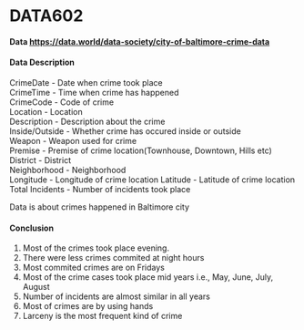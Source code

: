 # DATA602

#### Data https://data.world/data-society/city-of-baltimore-crime-data

#### Data Description
CrimeDate - Date when crime took place     
CrimeTime - Time when crime has happened    
CrimeCode - Code of crime  
Location - Location  
Description - Description about the crime  
Inside/Outside - Whether crime has occured inside or outside  
Weapon - Weapon used for crime  
Premise - Premise of crime location(Townhouse, Downtown, Hills etc)  
District - District  
Neighborhood - Neighborhood  
Longitude - Longitude of crime location 
Latitude - Latitude of crime location
Total Incidents - Number of incidents took place  

Data is about crimes happened in Baltimore city

#### Conclusion
1. Most of the crimes took place evening.
2. There were less crimes commited at night hours
3. Most commited crimes are on Fridays
4. Most of the crime cases took place mid years i.e., May, June, July, August
5. Number of incidents are almost similar in all years
6. Most of crimes are by using hands
7. Larceny is the most frequent kind of crime

